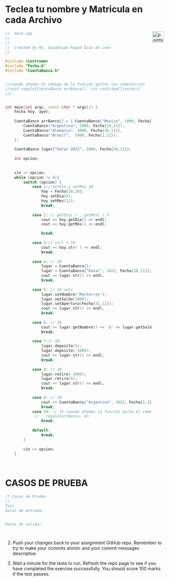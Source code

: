 # Teclea tu nombre y Matricula en cada Archivo

<img alt="points bar" align="right" height="36" src="../../blob/status/.github/activity-icons/points-bar.svg" />


```c++
//  main.cpp
//
//
//  Created by Ma. Guadalupe Roque Díaz de León
//

#include <iostream>
#include "Fecha.h"
#include "CuentaBanco.h"


//Cuando añadas el código de la función quitar los comentarios
//void regalo(CuentaBanco arrBanco[], int cantidadClientes){
//}


int main(int argc, const char * argv[]) {
    Fecha hoy, ayer;
   
    CuentaBanco arrBanco[] = { CuentaBanco("Mexico", 1000, Fecha{28,11}),
        CuentaBanco("Argentina", 1000, Fecha{29,11}),
        CuentaBanco("Alemania", 5000, Fecha{30,11}),
        CuentaBanco("Brasil",  5000, Fecha{1,12}),
    };
    
    CuentaBanco lugar{"Katar 2022", 1000, Fecha{20,11}};
    
    int opcion;
    
    
    cin >> opcion;
    while (opcion != 0){
        switch (opcion) {
            case 1://setDia y setMes 10
                hoy = Fecha{10,10};
                hoy.setDia(5);
                hoy.setMes(12);
                break;
                
            case 2: // getDia( ) , getMes( ) 5
                cout << hoy.getDia() << endl;
                cout << hoy.getMes() << endl;

                break;
                
            case 3:// str( ) 10
                cout << hoy.str( ) << endl;
                break;
                
            case 4: // 10
                lugar = CuentaBanco{};
                lugar = CuentaBanco{"Katar", 2022, Fecha{20,11}};
                cout << lugar.str() << endl;
                break;
                
            case 5: // 10 sets
                lugar.setNombre("Monterrey");
                lugar.setSaldo(3000);
                lugar.setApertura(Fecha{31,12});
                cout << lugar.str() << endl;
                break;
                
            case 6: // 10
                cout << lugar.getNombre() << '$' << lugar.getSaldo() << '-' << lugar.getApertura().str() << endl;
                break;
                
            case 7:// 10
                lugar.deposito(5);
                lugar.deposito(-1000);
                cout << lugar.str() << endl;
                break;
                
            case 8: // 10
                lugar.retiro(-1000);
                lugar.retiro(5);
                cout << lugar.str() << endl;
                break;
            
            case 9: // 10
                cout << CuentaBanco{"Argentina", 2022, Fecha{2,2}}.str() << endl;
                break;
            case 10: // 15 cuando añadas la función quita el comentario // de la llamada
             //   regalo(arrBanco, 4);
                break;
      
            default:
                break;
        }
        
        cin >> opcion;
    }
    



```
# CASOS DE PRUEBA
```c++
/* Casos de Prueba
// 
Test 
Datos de entrada:


Datos de salida:




```

2. Push your changes back to your assignment GitHub repo. Remember to try to make your commits atomic and your commit messages descriptive.

3. Wait a minute for the tests to run. Refresh the repo page to see if you have completed the exercise successfully.
You should score 100 marks if the test passes.
